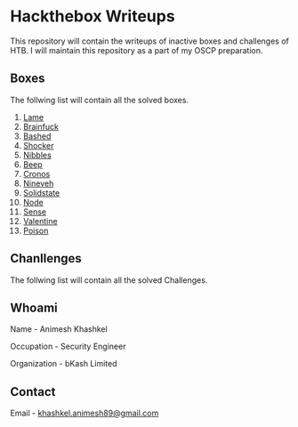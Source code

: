 # Hackthebox Writeups

This repository will contain the writeups of inactive boxes and challenges of HTB. I will maintain this repository as a part of my OSCP preparation.

## Boxes

The follwing list will contain all the solved boxes.

1. [Lame](Boxes/Lame/Lame_writeup.md)
2. [Brainfuck](Boxes/Brainfuck/Brainfuck_writeup.md)
3. [Bashed](Boxes/Bashed/Bashed_writeup.md)
4. [Shocker](Boxes/Shocker/Shocker_writeup.md)
5. [Nibbles](Boxes/Nibbles/Nibbles_writeup.md)
6. [Beep](Boxes/Beep/Beep_writeup.md)
7. [Cronos](Boxes/Cronos/Cronos_Writeup.md)
8. [Nineveh](Boxes/Nineveh/Nineveh_writeup.md)
9. [Solidstate](Boxes/Solidstate/Solidstate_writeup.md)
10. [Node](Boxes/Node/Node_writeup.md)
11. [Sense](Boxes/Sense/Sense_writeup.md)
12. [Valentine](Boxes/Valentine/Valentine_writeup.md)
13. [Poison](Boxes/Poison/Poison_writeup.md)

## Chanllenges

The follwing list will contain all the solved Challenges.

## Whoami

Name - Animesh Khashkel

Occupation - Security Engineer

Organization - bKash Limited

## Contact

Email - khashkel.animesh89@gmail.com
